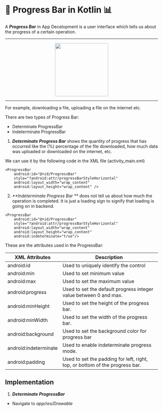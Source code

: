 

# 📱 Progress Bar in Kotlin 📊

A _**Progress Bar**_ in App Decelopment is a user interface which tells us about the progress of a certain operation.

<hr>

<div align = "center">
<img src = "https://user-images.githubusercontent.com/59731205/136401466-75dff0c2-ae50-49b7-a154-aafef794753a.png" width = "175">
</div>

<hr>

For example, downloading a file, uploading a file on the internet etc.

There are two types of Progress Bar:
* Determinate ProgressBar
* Indeterminate ProgressBar

1. _**Determinate Progress Bar**_ shows the quantity of progress that has occurred like the (%) percentage of the file downloaded, how much data was uploaded or downloaded on the internet, etc.

We can use it by the following code in the XML file (activity_main.xml)

```
<ProgressBar
	android:id="@+id/ProgressBar"
	style="?android:attr/progressBarStyleHorizontal"
	android:layout_width="wrap_content"
	android:layout_height="wrap_content" />
```

2. _**Indeterminate Progress Bar **_ does not tell us about how much the operation is completed. It is just a loading sign to signify that loading is going on in backend.

```
<ProgressBar
	android:id="@+id/ProgressBar"
	style="?android:attr/progressBarStyleHorizontal"
	android:layout_width="wrap_content"
	android:layout_height="wrap_content"
	android:indeterminate="true"/>
```
These are the attributes used in the ProgressBar:


XML Attributes | Description |
---------------|-------------|
android:id | Used to uniquely identify the control|
android:min | Used to set minimum value|
android:max | Used to set the maximum value|
android:progress | Used to set the default progress integer value between 0 and max.|
android:minHeight | Used to set the height of the progress bar.|
android:minWidth | Used to set the width of the progress bar.|
android:background | Used to set the background color for progress bar|
android:indeterminate | Used to enable indeterminate progress mode.|
android:padding | Used to set the padding for left, right, top, or bottom of the progress bar.|

## Implementation

1. _**Determinate ProgressBar**_

* Navigate to _app/res/Drawable_


